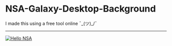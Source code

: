 # NSA-Galaxy-Desktop-Background
I made this using a free tool online ¯\_(ツ)_/¯
<hr>

[![Hello NSA](https://img.youtube.com/vi/1aP5Ga3luQs/0.jpg)](https://www.youtube.com/watch?v=1aP5Ga3luQs)
